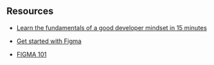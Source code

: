 ## Resources
- [Learn the fundamentals of a good developer mindset in 15 minutes
  ](https://www.freecodecamp.org/news/learn-the-fundamentals-of-a-good-developer-mindset-in-15-minutes-81321ab8a682/)

- [Get started with Figma](https://www.youtube.com/watch?v=Cx2dkpBxst8&list=PLXDU_eVOJTx7QHLShNqIXL1Cgbxj7HlN4&index=2)

- [FIGMA 101](https://www.popwebdesign.net/popart_blog/en/2020/08/figma-101-the-beginners-ultimate-guide-to-the-basics/)